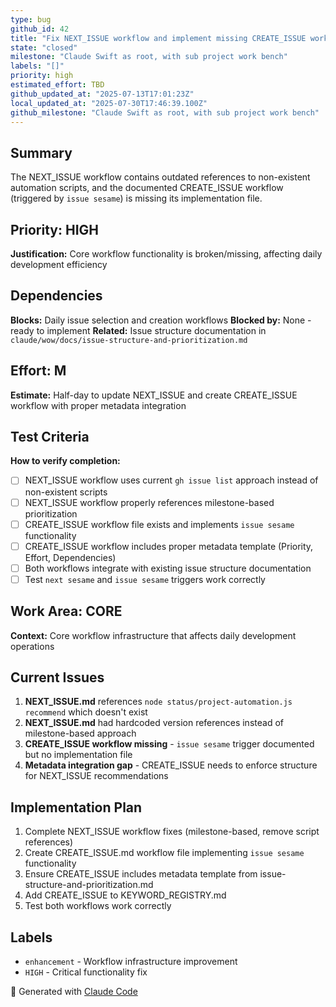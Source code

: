 ```yaml
---
type: bug
github_id: 42
title: "Fix NEXT_ISSUE workflow and implement missing CREATE_ISSUE workflow"
state: "closed"
milestone: "Claude Swift as root, with sub project work bench"
labels: "[]"
priority: high
estimated_effort: TBD
github_updated_at: "2025-07-13T17:01:23Z"
local_updated_at: "2025-07-30T17:46:39.100Z"
github_milestone: "Claude Swift as root, with sub project work bench"
---
```


## Summary
The NEXT_ISSUE workflow contains outdated references to non-existent automation scripts, and the documented CREATE_ISSUE workflow (triggered by `issue sesame`) is missing its implementation file.

## Priority: HIGH
**Justification:** Core workflow functionality is broken/missing, affecting daily development efficiency

## Dependencies
**Blocks:** Daily issue selection and creation workflows
**Blocked by:** None - ready to implement
**Related:** Issue structure documentation in `claude/wow/docs/issue-structure-and-prioritization.md`

## Effort: M
**Estimate:** Half-day to update NEXT_ISSUE and create CREATE_ISSUE workflow with proper metadata integration

## Test Criteria
**How to verify completion:**
- [ ] NEXT_ISSUE workflow uses current `gh issue list` approach instead of non-existent scripts
- [ ] NEXT_ISSUE workflow properly references milestone-based prioritization
- [ ] CREATE_ISSUE workflow file exists and implements `issue sesame` functionality
- [ ] CREATE_ISSUE workflow includes proper metadata template (Priority, Effort, Dependencies)
- [ ] Both workflows integrate with existing issue structure documentation
- [ ] Test `next sesame` and `issue sesame` triggers work correctly

## Work Area: CORE
**Context:** Core workflow infrastructure that affects daily development operations

## Current Issues
1. **NEXT_ISSUE.md** references `node status/project-automation.js recommend` which doesn't exist
2. **NEXT_ISSUE.md** had hardcoded version references instead of milestone-based approach
3. **CREATE_ISSUE workflow missing** - `issue sesame` trigger documented but no implementation file
4. **Metadata integration gap** - CREATE_ISSUE needs to enforce structure for NEXT_ISSUE recommendations

## Implementation Plan
1. Complete NEXT_ISSUE workflow fixes (milestone-based, remove script references)
2. Create CREATE_ISSUE.md workflow file implementing `issue sesame` functionality
3. Ensure CREATE_ISSUE includes metadata template from issue-structure-and-prioritization.md
4. Add CREATE_ISSUE to KEYWORD_REGISTRY.md
5. Test both workflows work correctly

## Labels
- `enhancement` - Workflow infrastructure improvement
- `HIGH` - Critical functionality fix

🤖 Generated with [Claude Code](https://claude.ai/code)
